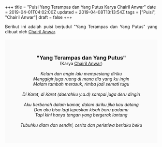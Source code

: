 +++
title = "Puisi Yang Terampas dan Yang Putus Karya Chairil Anwar"
date = 2019-04-01T04:02:00Z
updated = 2019-04-08T13:13:54Z
tags = ["Puisi", "Chairil Anwar"]
draft = false
+++

<div dir="ltr" style="text-align: left;" trbidi="on"><div dir="ltr" style="text-align: left;" trbidi="on"><div style="text-align: justify;">Berikut ini adalah puisi berjudul "Yang Terampas dan Yang Putus" yang dibuat oleh <a href="https://ensiklopedia.kemdikbud.go.id/sastra/artikel/Chairil_Anwar" target="_blank">Chairil Anwar</a>. </div><br /><div style="background: #FAFAFA; font-size: 14px; height: auto; margin: 0 auto; padding: 50px; text-align: center; width: auto;"><span style="font-size: 18px;"><b>"Yang Terampas dan Yang Putus"</b></span><br />(Karya <a href="https://www.sekata.web.id/tags/chairil-anwar" target="_blank">Chairil Anwar</a>) <br /><br /><i>Kelam dan angin lalu mempesiang diriku<br />Menggigir juga ruang di mana dia yang ku ingin<br />Malam tambah merasuk, rimba jadi semati tugu<br /><br />Di Karet, di Karet (daerahku y.a.d) sampai juga deru dingin<br /><br />Aku berbenah dalam kamar, dalam diriku jika kau datang<br />Dan aku bisa lagi lepaskan kisah baru padamu<br />Tapi kini hanya tangan yang bergerak lantang<br /><br />Tubuhku diam dan sendiri, cerita dan peristiwa berlaku beku</i></div></div></div>

